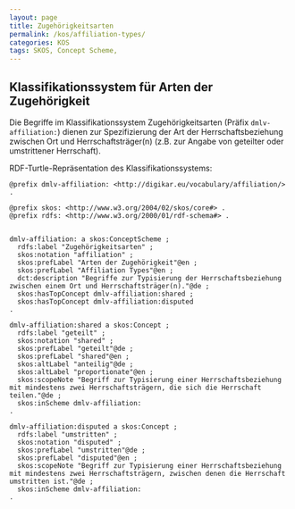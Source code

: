 ```yaml
---
layout: page
title: Zugehörigkeitsarten
permalink: /kos/affiliation-types/
categories: KOS
tags: SKOS, Concept Scheme, 
---
```


## Klassifikationssystem für Arten der Zugehörigkeit

Die Begriffe im Klassifikationssystem Zugehörigkeitsarten (Präfix `dmlv-affiliation:`) dienen zur Spezifizierung der Art der Herrschaftsbeziehung zwischen Ort und Herrschaftsträger(n) (z.B. zur Angabe von geteilter oder umstrittener Herrschaft).

RDF-Turtle-Repräsentation des Klassifikationssystems:

```turtle
@prefix dmlv-affiliation: <http://digikar.eu/vocabulary/affiliation/> .

@prefix skos: <http://www.w3.org/2004/02/skos/core#> .
@prefix rdfs: <http://www.w3.org/2000/01/rdf-schema#> .


dmlv-affiliation: a skos:ConceptScheme ;
  rdfs:label "Zugehörigkeitsarten" ;
  skos:notation "affiliation" ;
  skos:prefLabel "Arten der Zugehörigkeit"@en ;
  skos:prefLabel "Affiliation Types"@en ;
  dct:description "Begriffe zur Typisierung der Herrschaftsbeziehung zwischen einem Ort und Herrschaftsträger(n)."@de ;
  skos:hasTopConcept dmlv-affiliation:shared ;
  skos:hasTopConcept dmlv-affiliation:disputed 
.

dmlv-affiliation:shared a skos:Concept ;
  rdfs:label "geteilt" ;
  skos:notation "shared" ;
  skos:prefLabel "geteilt"@de ;
  skos:prefLabel "shared"@en ;
  skos:altLabel "anteilig"@de ;
  skos:altLabel "proportionate"@en ;
  skos:scopeNote "Begriff zur Typisierung einer Herrschaftsbeziehung mit mindestens zwei Herrschaftsträgern, die sich die Herrschaft teilen."@de ;
  skos:inScheme dmlv-affiliation: 
.

dmlv-affiliation:disputed a skos:Concept ;
  rdfs:label "umstritten" ;
  skos:notation "disputed" ;
  skos:prefLabel "umstritten"@de ;
  skos:prefLabel "disputed"@en ;
  skos:scopeNote "Begriff zur Typisierung einer Herrschaftsbeziehung mit mindestens zwei Herrschaftsträgern, zwischen denen die Herrschaft umstritten ist."@de ;
  skos:inScheme dmlv-affiliation: 
.

```

